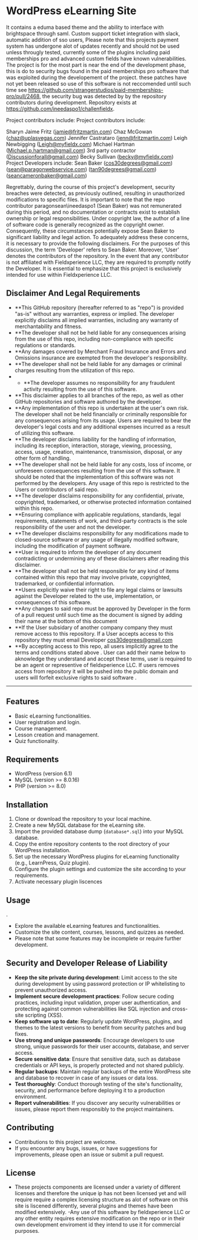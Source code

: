 # WordPress eLearning Site 

It contains a eduma based theme  and the ability to interface with brightspace through saml. Custom support ticket integration with slack, automatic addition of sso users, Please note that this projects payment system has undergone alot of updates recently and should not be used unless througly tested, currently some of the plugins including paid memberships pro and advanced custom fields have known vulnerabilities. The project is for the most part  is near the end of the development  phase, this is do to security bugs found in the paid memberships pro software that was exploited during the developement of the project. these patches have not yet been released so use of this software is not reccomended until such time see https://github.com/strangerstudios/paid-memberships-pro/pull/2468, the security bug was detected by by the repository contributors during development. 
Repository exists at https://github.com/ineedaspo1/challenfieldx. 

Project contributors include:
Project contributors include:

Sharyn Jaime Fritz (jamie@fritzmartin.com)
Chaz McGowan (chaz@uplasvegas.com)
Jennifer Castrataro (jenn@fritzmartin.com)
Leigh Newbigging (Leigh@myfieldx.com)
Michael Hartman (Michael.p.hartman@gmail.com)
3rd party contractor (Discussionforall@gmail.com)
Becky Sullivan (becky@myfieldx.com)
Project Developers include:
Sean Baker (cos30degrees@gmail.com) (sean@paragonwebservice.com) (tan90degrees@gmail.com) (seancameronbaker@gmail.com) 


Regrettably, during the course of this project's development, security breaches were detected, as previously outlined, resulting in unauthorized modifications to specific files. It is important to note that the repo contributor paragonsean\ineedaspo1 (Sean Baker) was not remunerated during this period, and no documentation or contracts exist to establish ownership or legal responsibilities. Under copyright law, the author of a line of software code is generally recognized as the copyright owner. Consequently, these circumstances potentially expose Sean Baker to significant liability and legal action. To adequately address these concerns, it is necessary to provide the following disclaimers. For the purposes of this discussion, the term 'Developer' refers to Sean Baker. Moreover, 'User' denotes the contributors of the repository. In the event that any contributor is not affiliated with Fieldxperience LLC, they are required to promptly notify the Developer. It is essential to emphasize that this project is exclusively intended for use within Fieldxperience LLC.


## Disclaimer And Legal Requirements

- **This GitHub repository (hereafter referred to as "repo") is provided "as-is" without any warranties, express or implied. The developer explicitly disclaims all implied warranties, including any warranty of merchantability and fitness. 
- **The developer shall not be held liable for any consequences arising from the use of this repo, including non-compliance with specific regulations or standards.
- **Any damages covered by Merchant Fraud Insurance and Errors and Omissions insurance are exempted from the developer's responsibility.
- **The developer shall not be held liable for any damages or criminal charges resulting from the utilization of this repo.
- - **The developer assumes no responsibility for any fraudulent activity resulting from the use of this software.
- **This disclaimer applies to all branches of the repo, as well as other GitHub repositories and software authored by the developer.
- **Any implementation of this repo is undertaken at the user's own risk. The developer shall not be held financially or criminally responsible for any consequences arising from its usage. Users are required to bear the developer's legal costs and any additional expenses incurred as a result of utilizing this software.
- **The developer disclaims liability for the handling of information, including its reception, interaction, storage, viewing, processing, access, usage, creation, maintenance, transmission, disposal, or any other form of handling.
- **The developer shall not be held liable for any costs, loss of income, or unforeseen consequences resulting from the use of this software. It should be noted that the implementation of this software was not performed by the developers. Any usage of this repo is restricted to the Users or contributors of said repo.
- **The developer disclaims responsibility for any confidential, private, copyrighted, trademarked, or otherwise protected information contained within this repo. 
 - **Ensuring compliance with applicable regulations, standards, legal requirements, statements of work, and third-party contracts is the sole responsibility of the user and not the developer.
- **The developer disclaims responsibility for any modifications made to closed-source software or any usage of illegally modified software, including the modification of payment software.
- **User is required to  inform the developer of any document contradicting or undermining any of these disclaimers  after reading this disclaimer. 
- **The developer shall not be held responsible for any kind of items contained within this repo that may involve private, copyrighted, trademarked, or confidential  information.
- **Users explicitly waive their right to file any legal claims or lawsuits against the Developer related to the use, implementation, or consequences of this software.
- **Any changes to said repo must be approved by Developer in the form of a pull request until such time as the document is signed by adding their name at the bottom of this document
- **If the User subsidary of another company  company they must remove access to this repository. If a User accepts access to this repository they must email Developer cos30degrees@gmail.com
- **By accepting access to this repo, all users implicitly agree to the terms and conditions stated above . User can add their name below to aknowledge they understand and accept these terms, user is required to be an agent or representive of  fieldxperience LLC. If users removes access from repository it will be pushed into the public domain and users will forfeit exclusive rights to said software . 


_________________________


## Features

- Basic eLearning functionalities.
- User registration and login.
- Course management.
- Lesson creation and management.
- Quiz functionality.

## Requirements

- WordPress (version 6.1)
- MySQL (version >= 8.0.16)
- PHP (version >= 8.0)

## Installation

1. Clone or download the repository to your local machine.
2. Create a new MySQL database for the eLearning site.
3. Import the provided database dump (`database*.sql`) into your MySQL database.
4. Copy the entire repository contents to the root directory of your WordPress installation.
5. Set up the necessary WordPress plugins for eLearning functionality (e.g., LearnPress, Quiz plugin).
6. Configure the plugin settings and customize the site according to your requirements.
7. Activate necessary plugin liscences  


## Usage
.
- Explore the available eLearning features and functionalities.
- Customize the site content, courses, lessons, and quizzes as needed.
- Please note that some features may be incomplete or require further development.


## Security and Developer Release of Liability 

- **Keep the site private during development**: Limit access to the site during development by using password protection or IP whitelisting to prevent unauthorized access.
- **Implement secure development practices**: Follow secure coding practices, including input validation, proper user authentication, and protecting against common vulnerabilities like SQL injection and cross-site scripting (XSS).
- **Keep software up to date**: Regularly update WordPress, plugins, and themes to the latest versions to benefit from security patches and bug fixes.
- **Use strong and unique passwords**: Encourage developers to use strong, unique passwords for their user accounts, database, and server access.
- **Secure sensitive data**: Ensure that sensitive data, such as database credentials or API keys, is properly protected and not shared publicly.
- **Regular backups**: Maintain regular backups of the entire WordPress site and database to recover in case of any issues or data loss.
- **Test thoroughly**: Conduct thorough testing of the site's functionality, security, and performance before deploying it to a production environment.
- **Report vulnerabilities**: If you discover any security vulnerabilities or issues, please report them responsibly to the project maintainers.





## Contributing

- Contributions to this project are welcome.
- If you encounter any bugs, issues, or have suggestions for improvements, please open an issue or submit a pull request.

## License

- These projects components are licensed under a variety of different licenses and therefore the unique ip has not been licensed yet and will require require a complex licensing structure as alot of software on this site is liscened differently, several plugins and themes have been modified extensively. 
-Any use of this software by fieldxperience LLC or any other entity requires extensive modification on the repo or in their own development enviroment id they intend to use it for commercial purposes. 

